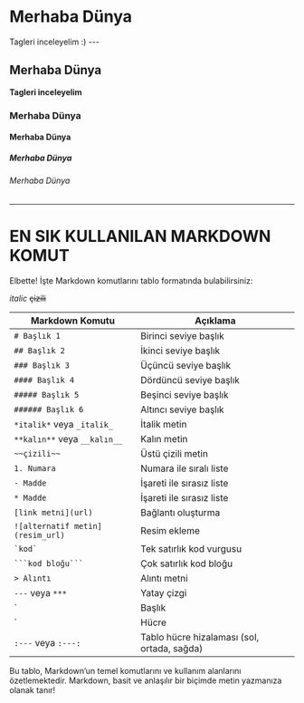 # Merhaba Dünya
Tagleri inceleyelim :) ---
## Merhaba Dünya
**Tagleri inceleyelim**
### Merhaba Dünya
#### Merhaba Dünya
##### Merhaba Dünya
###### Merhaba Dünya


---
# EN SIK KULLANILAN MARKDOWN KOMUT

Elbette! İşte Markdown komutlarını tablo formatında bulabilirsiniz:

*italic*
~~çizili~~

| Markdown Komutu             | Açıklama                                         |
|-----------------------------|--------------------------------------------------|
| `# Başlık 1`                | Birinci seviye başlık                            |
| `## Başlık 2`               | İkinci seviye başlık                             |
| `### Başlık 3`              | Üçüncü seviye başlık                             |
| `#### Başlık 4`             | Dördüncü seviye başlık                           |
| `##### Başlık 5`            | Beşinci seviye başlık                            |
| `###### Başlık 6`           | Altıncı seviye başlık                            |
| `*italik*` veya `_italik_` | İtalik metin                                    |
| `**kalın**` veya `__kalın__`| Kalın metin                                   |
| `~~çizili~~`                | Üstü çizili metin                                |
| `1. Numara`                 | Numara ile sıralı liste                          |
| `- Madde`                   | İşareti ile sırasız liste                        |
| `* Madde`                   | İşareti ile sırasız liste                        |
| `[link metni](url)`        | Bağlantı oluşturma                              |
| `![alternatif metin](resim_url)` | Resim ekleme                              |
| `` `kod` ``                 | Tek satırlık kod vurgusu                        |
| ```` ```kod bloğu``` ````  | Çok satırlık kod bloğu                          |
| `> Alıntı`                  | Alıntı metni                                    |
| `---` veya `***`           | Yatay çizgi                                      |
| `| Başlık  | Başlık |`      | Tablo başlıkları oluşturma                      |
| `| Hücre  | Hücre |`        | Tablo hücreleri oluşturma                        |
| `:---` veya `:---:`        | Tablo hücre hizalaması (sol, ortada, sağda)     |

Bu tablo, Markdown’un temel komutlarını ve kullanım alanlarını özetlemektedir. Markdown, basit ve anlaşılır bir biçimde metin yazmanıza olanak tanır!
